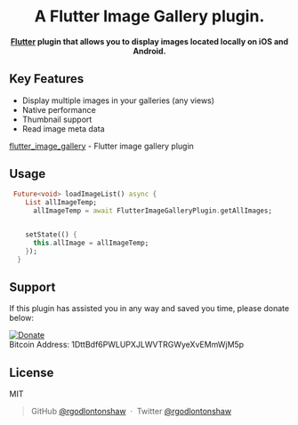 <h1 align="center">
  A Flutter Image Gallery plugin.
  <br>
</h1>

<h4 align="center">
  <a href="https://flutter.io" target="_blank">Flutter</a> plugin that allows you to display images located locally on iOS and Android.
</h4>


## Key Features

* Display multiple images in your galleries (any views)
* Native performance
* Thumbnail support
* Read image meta data

[flutter_image_gallery](https://pub.dev/packages/flutter_image_gallery) - Flutter image gallery plugin

## Usage


```dart
 Future<void> loadImageList() async {
    List allImageTemp;
      allImageTemp = await FlutterImageGalleryPlugin.getAllImages;


    setState(() {
      this.allImage = allImageTemp;
    });
  }


```


## Support

If this plugin has assisted you in any way and saved you time, please donate below:

  <a href="">
    <img src="https://www.drupal.org/files/project-images/bitcoindonate.png"
         alt="Donate">
  </a>
  <br>
  Bitcoin Address: 1DttBdf6PWLUPXJLWVTRGWyeXvEMmWjM5p
         
## License

MIT

> GitHub [@rgodlontonshaw](https://github.com/rgodlontonshaw) &nbsp;&middot;&nbsp;
> Twitter [@rgodlontonshaw](https://twitter.com/rgodlontonshaw)

